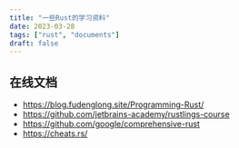 ```yaml
---
title: "一些Rust的学习资料"
date: 2023-03-28
tags: ["rust", "documents"]
draft: false
---
```

## 在线文档
+ https://blog.fudenglong.site/Programming-Rust/
+ https://github.com/jetbrains-academy/rustlings-course
+ https://github.com/google/comprehensive-rust
+ https://cheats.rs/